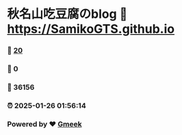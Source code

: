 # 秋名山吃豆腐のblog :link: https://SamikoGTS.github.io 
### :page_facing_up: [20](https://SamikoGTS.github.io/tag.html) 
### :speech_balloon: 0 
### :hibiscus: 36156 
### :alarm_clock: 2025-01-26 01:56:14 
### Powered by :heart: [Gmeek](https://github.com/Meekdai/Gmeek)
